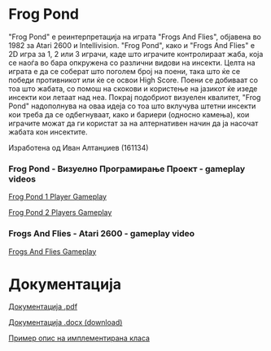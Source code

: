 # Frog Pond

"Frog Pond" e реинтерпретација на играта "Frogs And Flies", објавена во 1982 за Atari 2600 и Intellivision. "Frog Pond", како и "Frogs And Flies" е 2D игра за 1, 2 или 3 играчи, каде што играчите контролираат жаба, која се наоѓа во бара опкружена со различни видови на инсекти. Целта на играта е да се соберат што поголем број на поени, така што ќе се победи противникот или ќе се освои High Score. Поени се добиваат со тоа што жабата, со помош на скокови и користење на јазикот ќе изеде инсекти кои летаат над неа. Покрај подобриот визуелен квалитет, "Frog Pond" надополнува на оваа идеја со тоа што вклучува штетни инсекти кои треба да се одбегнуваат, како и бариери (односно камења), кои играчите можат да ги користат за на алтернативен начин да ја насочат жабата кон инсектите.

Изработена од Иван Алтанџиев (161134)

### Frog Pond - Визуелно Програмирање Проект - gameplay videos

[Frog Pond 1 Player Gameplay](https://youtu.be/tefUYoPY94s)

[Frog Pond 2 Players Gameplay](https://youtu.be/bv3XZwUw9eE)

### Frogs And Flies - Atari 2600 - gameplay video

[Frogs And Flies Gameplay](https://youtu.be/gPxZsW7lslY)

# Документација

[Документација .pdf](Documentation.pdf)

[Документација .docx (download)](https://github.com/ivanaltan/Frog-Pond/raw/master/Documentation.docx)

[Пример oпис на имплементирана класа](EXAMPLE.md)



